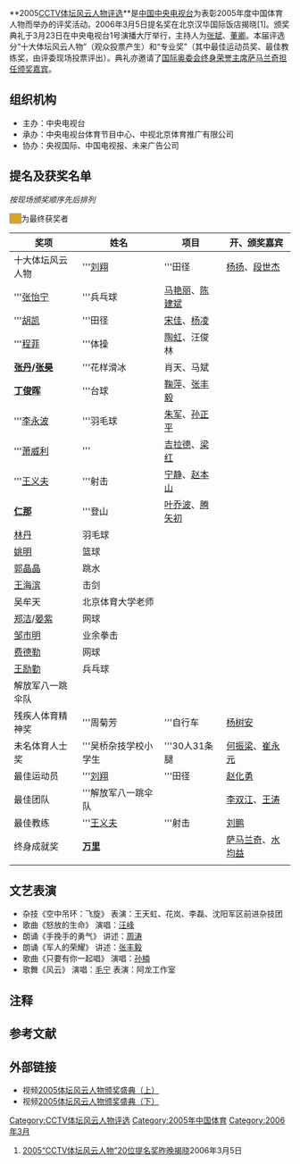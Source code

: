 **2005[CCTV体坛风云人物评选](../Page/CCTV体坛风云人物评选.md "wikilink")**是[中国中央电视台](../Page/中国中央电视台.md "wikilink")为表彰2005年度中国体育人物而举办的评奖活动。2006年3月5日提名奖在北京汉华国际饭店揭晓\[1\]。颁奖典礼于3月23日在中央电视台1号演播大厅举行，主持人为[张斌](../Page/张斌_\(主持人\).md "wikilink")、[董卿](../Page/董卿.md "wikilink")。本届评选分“十大体坛风云人物”（观众投票产生）和“专业奖”（其中最佳运动员奖、最佳教练奖，由评委现场投票评出）。典礼亦邀请了[国际奥委会终身荣誉主席](https://zh.wikipedia.org/wiki/国际奥委会 "wikilink")[萨马兰奇担任颁奖嘉宾](../Page/胡安·安东尼奥·萨马兰奇.md "wikilink")。

## 组织机构

  - 主办：中央电视台
  - 承办：中央电视台体育节目中心、中视北京体育推广有限公司
  - 协办：央视国际、中国电视报、未来广告公司

## 提名及获奖名单

*按现场颁奖顺序先后排列*

<span style="background:#DAA520; width:50px; border:1px solid #aaa;">     </span>为最终获奖者

| 奖项                                                                                                      | 姓名                                  | 项目                                                                                                    | 开、颁奖嘉宾                                                                                                |
| ------------------------------------------------------------------------------------------------------- | ----------------------------------- | ----------------------------------------------------------------------------------------------------- | ----------------------------------------------------------------------------------------------------- |
| 十大体坛风云人物                                                                                                | '''[刘翔](../Page/刘翔.md "wikilink")   | '''田径                                                                                                 | [杨扬](https://zh.wikipedia.org/wiki/杨扬 "wikilink")、[段世杰](https://zh.wikipedia.org/wiki/段世杰 "wikilink") |
| '''[张怡宁](../Page/张怡宁.md "wikilink")                                                                     | '''兵乓球                              | [马艳丽](../Page/马艳丽.md "wikilink")、[陈建斌](../Page/陈建斌.md "wikilink")                                     |                                                                                                       |
| '''[胡凯](https://zh.wikipedia.org/wiki/胡凯 "wikilink")                                                    | '''田径                               | [宋佳](../Page/宋佳_\(1962年出生\).md "wikilink")、[杨凌](https://zh.wikipedia.org/wiki/杨凌 "wikilink")          |                                                                                                       |
| '''[程菲](../Page/程菲.md "wikilink")                                                                       | '''体操                               | [陶虹](../Page/陶虹.md "wikilink")、汪俊林                                                                    |                                                                                                       |
| **[张丹](https://zh.wikipedia.org/wiki/张丹 "wikilink")/[张昊](https://zh.wikipedia.org/wiki/张昊 "wikilink")** | '''花样滑冰                             | 肖天、马斌                                                                                                 |                                                                                                       |
| **[丁俊晖](../Page/丁俊晖.md "wikilink")**                                                                    | '''台球                               | [鞠萍](../Page/鞠萍.md "wikilink")、[张丰毅](../Page/张丰毅.md "wikilink")                                       |                                                                                                       |
| '''[李永波](../Page/李永波.md "wikilink")                                                                     | '''羽毛球                              | [朱军](../Page/朱军.md "wikilink")、[孙正平](https://zh.wikipedia.org/wiki/孙正平 "wikilink")                    |                                                                                                       |
| '''[萧威利](https://zh.wikipedia.org/wiki/萧威利 "wikilink")                                                  | '''                                 | [吉拉德](https://zh.wikipedia.org/wiki/吉拉德 "wikilink")、[梁红](https://zh.wikipedia.org/wiki/梁红 "wikilink") |                                                                                                       |
| '''[王义夫](../Page/王义夫.md "wikilink")                                                                     | '''射击                               | [宁静](../Page/宁静.md "wikilink")、[赵本山](../Page/赵本山.md "wikilink")                                       |                                                                                                       |
| **[仁那](https://zh.wikipedia.org/wiki/仁那 "wikilink")**                                                   | '''登山                               | [叶乔波](../Page/叶乔波.md "wikilink")、[腾矢初](https://zh.wikipedia.org/wiki/腾矢初 "wikilink")                  |                                                                                                       |
| [林丹](../Page/林丹.md "wikilink")                                                                          | 羽毛球                                 |                                                                                                       |                                                                                                       |
| [姚明](https://zh.wikipedia.org/wiki/姚明 "wikilink")                                                       | 篮球                                  |                                                                                                       |                                                                                                       |
| [郭晶晶](../Page/郭晶晶.md "wikilink")                                                                        | 跳水                                  |                                                                                                       |                                                                                                       |
| [王海滨](../Page/王海滨.md "wikilink")                                                                        | 击剑                                  |                                                                                                       |                                                                                                       |
| 吴牟天                                                                                                     | 北京体育大学老师                            |                                                                                                       |                                                                                                       |
| [郑洁](../Page/郑洁.md "wikilink")/[晏紫](../Page/晏紫.md "wikilink")                                           | 网球                                  |                                                                                                       |                                                                                                       |
| [邹市明](../Page/邹市明.md "wikilink")                                                                        | 业余拳击                                |                                                                                                       |                                                                                                       |
| [费德勒](https://zh.wikipedia.org/wiki/费德勒 "wikilink")                                                     | 网球                                  |                                                                                                       |                                                                                                       |
| [王励勤](../Page/王励勤.md "wikilink")                                                                        | 兵乓球                                 |                                                                                                       |                                                                                                       |
| 解放军八一跳伞队                                                                                                |                                     |                                                                                                       |                                                                                                       |
| 残疾人体育精神奖                                                                                                | '''周菊芳                              | '''自行车                                                                                                | [杨树安](../Page/杨树安.md "wikilink")                                                                      |
| 未名体育人士奖                                                                                                 | '''吴桥杂技学校小学生                        | '''30人31条腿                                                                                            | [何振梁](../Page/何振梁.md "wikilink")、[崔永元](../Page/崔永元.md "wikilink")                                     |
| 最佳运动员                                                                                                   | '''[刘翔](../Page/刘翔.md "wikilink")   | '''田径                                                                                                 | [赵化勇](../Page/赵化勇.md "wikilink")                                                                      |
| 最佳团队                                                                                                    | '''解放军八一跳伞队                         |                                                                                                       | [李双江](../Page/李双江.md "wikilink")、[王涛](../Page/王涛_\(乒乓球运动员\).md "wikilink")                            |
| 最佳教练                                                                                                    | '''[王义夫](../Page/王义夫.md "wikilink") | '''射击                                                                                                 | [刘鹏](../Page/刘鹏.md "wikilink")                                                                        |
| 终身成就奖                                                                                                   | **[万里](../Page/万里.md "wikilink")**  |                                                                                                       | [萨马兰奇](../Page/胡安·安东尼奥·萨马兰奇.md "wikilink")、[水均益](../Page/水均益.md "wikilink")                           |
|                                                                                                         |                                     |                                                                                                       |                                                                                                       |

## 文艺表演

  - 杂技《空中吊环：飞旋》 表演：王天虹、花岚、李磊、沈阳军区前进杂技团
  - 歌曲《怒放的生命》 演唱：[汪峰](../Page/汪峰.md "wikilink")
  - 朗诵《手挽手的勇气》 讲述：[周涛](../Page/周涛.md "wikilink")
  - 朗诵《军人的荣耀》 讲述：[张丰毅](../Page/张丰毅.md "wikilink")
  - 歌曲《只要有你一起唱》 演唱：[孙楠](../Page/孙楠.md "wikilink")
  - 歌舞《风云》 演唱：[毛宁](../Page/毛宁.md "wikilink") 表演：阿龙工作室

## 注释

<div class="references-small">

</div>

## 参考文献

## 外部链接

  - 视频[2005体坛风云人物颁奖盛典（上）](http://sports.cntv.cn/20120916/102334.shtml)
  - 视频[2005体坛风云人物颁奖盛典（下）](http://sports.cntv.cn/20120916/102325.shtml)

[Category:CCTV体坛风云人物评选](https://zh.wikipedia.org/wiki/Category:CCTV体坛风云人物评选 "wikilink") [Category:2005年中国体育](https://zh.wikipedia.org/wiki/Category:2005年中国体育 "wikilink") [Category:2006年3月](https://zh.wikipedia.org/wiki/Category:2006年3月 "wikilink")

1.  [2005“CCTV体坛风云人物”20位提名奖昨晚揭晓](http://sports.sina.com.cn/s/2006-03-05/0954799505s.shtml)2006年3月5日